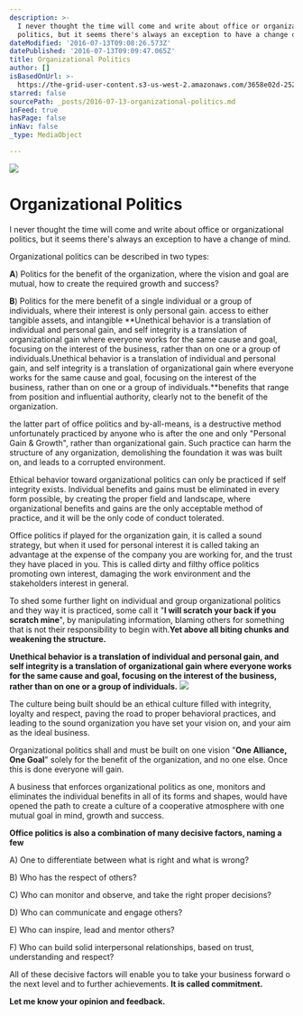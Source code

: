 ```yaml
---
description: >-
  I never thought the time will come and write about office or organizational
  politics, but it seems there's always an exception to have a change of mind.
dateModified: '2016-07-13T09:08:26.573Z'
datePublished: '2016-07-13T09:09:47.065Z'
title: Organizational Politics
author: []
isBasedOnUrl: >-
  https://the-grid-user-content.s3-us-west-2.amazonaws.com/3658e02d-252e-4650-ac08-9a40515f2484.jpg
starred: false
sourcePath: _posts/2016-07-13-organizational-politics.md
inFeed: true
hasPage: false
inNav: false
_type: MediaObject

---
```

![](https://the-grid-user-content.s3-us-west-2.amazonaws.com/3658e02d-252e-4650-ac08-9a40515f2484.jpg)

# **Organizational Politics**

I never thought the time will come and write about office or organizational politics, but it seems there's always an exception to have a change of mind.

Organizational politics can be described in two types:

**A**) Politics for the benefit of the organization, where the vision and goal are mutual, how to create the required growth and success?

**B**) Politics for the mere benefit of a single individual or a group of individuals, where their interest is only personal gain. access to either tangible assets, and intangible **Unethical behavior is a translation of individual and personal gain, and self integrity is a translation of organizational gain where everyone works for the same cause and goal, focusing on the interest of the business, rather than on one or a group of individuals.Unethical behavior is a translation of individual and personal gain, and self integrity is a translation of organizational gain where everyone works for the same cause and goal, focusing on the interest of the business, rather than on one or a group of individuals.**benefits that range from position and influential authority, clearly not to the benefit of the organization.

the latter part of office politics and by-all-means, is a destructive method unfortunately practiced by anyone who is after the one and only "Personal Gain & Growth", rather than organizational gain. Such practice can harm the structure of any organization, demolishing the foundation it was was built on, and leads to a corrupted environment.

Ethical behavior toward organizational politics can only be practiced if self integrity exists. Individual benefits and gains must be eliminated in every form possible, by creating the proper field and landscape, where organizational benefits and gains are the only acceptable method of practice, and it will be the only code of conduct tolerated.

Office politics if played for the organization gain, it is called a sound strategy, but when it used for personal interest it is called taking an advantage at the expense of the company you are working for, and the trust they have placed in you. This is called dirty and filthy office politics promoting own interest, damaging the work environment and the stakeholders interest in general.

To shed some further light on individual and group organizational politics and they way it is practiced, some call it "**I will scratch your back if you scratch mine**", by manipulating information, blaming others for something that is not their responsibility to begin with.**Yet above all biting chunks and weakening the structure.**

**Unethical behavior is a translation of individual and personal gain, and self integrity is a translation of organizational gain where everyone works for the same cause and goal, focusing on the interest of the business, rather than on one or a group of individuals.**
![](https://the-grid-user-content.s3-us-west-2.amazonaws.com/fb26c012-fa36-4136-869c-3903d4a327a6.png)

The culture being built should be an ethical culture filled with integrity, loyalty and respect, paving the road to proper behavioral practices, and leading to the sound organization you have set your vision on, and your aim as the ideal business.

Organizational politics shall and must be built on one vision "**One Alliance, One Goal**" solely for the benefit of the organization, and no one else. Once this is done everyone will gain.

A business that enforces organizational politics as one, monitors and eliminates the individual benefits in all of its forms and shapes, would have opened the path to create a culture of a cooperative atmosphere with one mutual goal in mind, growth and success.

**Office politics is also a combination of many decisive factors, naming a few**

A) One to differentiate between what is right and what is wrong?

B) Who has the respect of others?

C) Who can monitor and observe, and take the right proper decisions?

D) Who can communicate and engage others?

E) Who can inspire, lead and mentor others?

F) Who can build solid interpersonal relationships, based on trust, understanding and respect?

All of these decisive factors will enable you to take your business forward o the next level and to further achievements. **It is called commitment.**

**Let me know your opinion and feedback.**